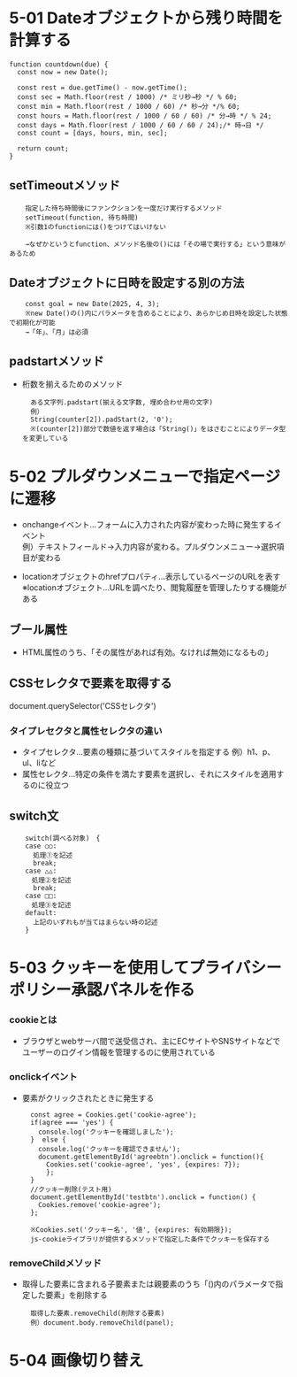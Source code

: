 # 5-01 Dateオブジェクトから残り時間を計算する

    function countdown(due) {
      const now = new Date();
    
      const rest = due.getTime() - now.getTime();
      const sec = Math.floor(rest / 1000) /* ミリ秒→秒 */ % 60;
      const min = Math.floor(rest / 1000 / 60) /* 秒→分 */% 60;
      const hours = Math.floor(rest / 1000 / 60 / 60) /* 分→時 */ % 24;
      const days = Math.floor(rest / 1000 / 60 / 60 / 24);/* 時→日 */
      const count = [days, hours, min, sec];
    
      return count;
    }

## setTimeoutメソッド

        指定した待ち時間後にファンクションを一度だけ実行するメソッド
        setTimeout(function, 待ち時間)
        ※引数1のfunctionには()をつけてはいけない

        →なぜかというとfunction、メソッド名後の()には「その場で実行する」という意味があるため

## Dateオブジェクトに日時を設定する別の方法

        const goal = new Date(2025, 4, 3);
        ※new Date()の()内にパラメータを含めることにより、あらかじめ日時を設定した状態で初期化が可能
        →「年」、「月」は必須

## padstartメソッド
- 桁数を揃えるためのメソッド

        ある文字列.padstart(揃える文字数, 埋め合わせ用の文字)
        例）
        String(counter[2]).padStart(2, '0');
        ※(counter[2])部分で数値を返す場合は「String()」をはさむことによりデータ型を変更している

# 5-02 プルダウンメニューで指定ページに遷移
- onchangeイベント…フォームに入力された内容が変わった時に発生するイベント  
  例）テキストフィールド→入力内容が変わる。プルダウンメニュー→選択項目が変わる

- locationオブジェクトのhrefプロパティ…表示しているページのURLを表す  
  ※locationオブジェクト…URLを調べたり、閲覧履歴を管理したりする機能がある

## ブール属性
- HTML属性のうち、「その属性があれば有効。なければ無効になるもの」

## CSSセレクタで要素を取得する
document.querySelector('CSSセレクタ')

### タイプレセクタと属性セレクタの違い
- タイプセレクタ…要素の種類に基づいてスタイルを指定する
  例）h1、p、ul、liなど
- 属性セレクタ…特定の条件を満たす要素を選択し、それにスタイルを適用するのに役立つ

## switch文

        switch(調べる対象)　{
        case ○○:
          処理①を記述
          break;
        case △△:
        　処理②を記述
          break;
        case □□:
        　処理③を記述
        default:
          上記のいずれもが当てはまらない時の記述
        }

# 5-03 クッキーを使用してプライバシーポリシー承認パネルを作る

### cookieとは
- ブラウザとwebサーバ間で送受信され、主にECサイトやSNSサイトなどで
  ユーザーのログイン情報を管理するのに使用されている

### onclickイベント
- 要素がクリックされたときに発生する

        const agree = Cookies.get('cookie-agree');
        if(agree === 'yes') {
          console.log('クッキーを確認しました');
        }  else {
          console.log('クッキーを確認できません');
          document.getElementById('agreebtn').onclick = function(){
            Cookies.set('cookie-agree', 'yes', {expires: 7});
            };
        }
        //クッキー削除(テスト用)
        document.getElementById('testbtn').onclick = function() {
          Cookies.remove('cookie-agree');
        };

        ※Cookies.set('クッキー名', '値', {expires: 有効期限});
        js-cookieライブラリが提供するメソッドで指定した条件でクッキーを保存する

### removeChildメソッド
- 取得した要素に含まれる子要素または親要素のうち「()内のパラメータで指定した要素」を削除する

        取得した要素.removeChild(削除する要素)
        例）document.body.removeChild(panel);

# 5-04 画像切り替え
